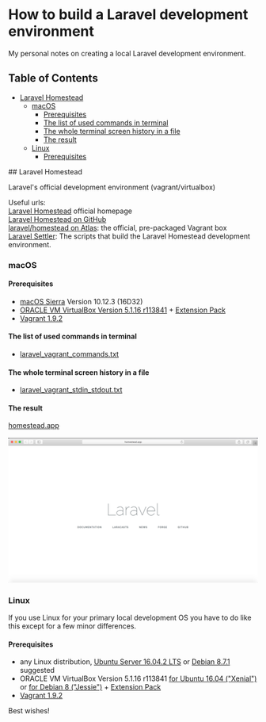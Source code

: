 # How to build a Laravel development environment

My personal notes on creating a local Laravel development environment.

## Table of Contents
* [Laravel Homestead](#laravel-homestead)
  * [macOS](#macos)
    * [Prerequisites](#prerequisites)
    * [The list of used commands in terminal](#the-list-of-used-commands-in-terminal)
    * [The whole terminal screen history in a file](#the-whole-terminal-screen-history-in-a-file)
    * [The result](#the-result)
  * [Linux](#linux)
    * [Prerequisites](#prerequisites-1)

## Laravel Homestead

Laravel's official development environment (vagrant/virtualbox)<br />

Useful urls:<br />
[Laravel Homestead](https://laravel.com/docs/5.4/homestead) official homepage<br />
[Laravel Homestead on GitHub](https://github.com/laravel/homestead)<br />
[laravel/homestead on Atlas](https://atlas.hashicorp.com/laravel/boxes/homestead): the official, pre-packaged Vagrant box<br />
[Laravel Settler](https://github.com/laravel/settler): The scripts that build the Laravel Homestead development environment.<br />

### macOS

#### Prerequisites

- [macOS Sierra](https://itunes.apple.com/hu/app/macos-sierra/id1127487414?mt=12) Version 10.12.3 (16D32)<br />
- [ORACLE VM VirtualBox Version 5.1.16 r113841](http://download.virtualbox.org/virtualbox/5.1.16/VirtualBox-5.1.16-113841-OSX.dmg) + [Extension Pack](http://download.virtualbox.org/virtualbox/5.1.16/Oracle_VM_VirtualBox_Extension_Pack-5.1.16-113841.vbox-extpack)<br />
- [Vagrant 1.9.2](https://releases.hashicorp.com/vagrant/1.9.2/vagrant_1.9.2.dmg)<br />

#### The list of used commands in terminal

- [laravel_vagrant_commands.txt](https://github.com/karolykass/laravel-devenv/blob/master/macOS/laravel_vagrant_commands.txt)

#### The whole terminal screen history in a file

- [laravel_vagrant_stdin_stdout.txt](https://github.com/karolykass/laravel-devenv/blob/master/macOS/laravel_vagrant_stdin_stdout.txt)

#### The result

[homestead.app](http://homestead.app)<br />
<br />
![alt text](https://github.com/karolykass/laravel-devenv/blob/master/macOS/laravel_homesteadapp_safari_screenshot.png "Laravel homestead.app Safari Screenshot")

### Linux

If you use Linux for your primary local development OS you have to do like this except for a few minor differences.

#### Prerequisites

- any Linux distribution, [Ubuntu Server 16.04.2 LTS](http://releases.ubuntu.com/16.04.2/ubuntu-16.04.2-server-amd64.iso) or [Debian 8.7.1](http://cdimage.debian.org/debian-cd/current/amd64/iso-cd/debian-8.7.1-amd64-netinst.iso) suggested<br />
- ORACLE VM VirtualBox Version 5.1.16 r113841 [for Ubuntu 16.04 ("Xenial")](http://download.virtualbox.org/virtualbox/5.1.16/virtualbox-5.1_5.1.16-113841~Ubuntu~xenial_amd64.deb) or [for Debian 8 ("Jessie")](http://download.virtualbox.org/virtualbox/5.1.16/virtualbox-5.1_5.1.16-113841~Debian~jessie_amd64.deb) + [Extension Pack](http://download.virtualbox.org/virtualbox/5.1.16/Oracle_VM_VirtualBox_Extension_Pack-5.1.16-113841.vbox-extpack)<br />
- [Vagrant 1.9.2](https://releases.hashicorp.com/vagrant/1.9.2/vagrant_1.9.2_x86_64.deb)<br />

Best wishes!
